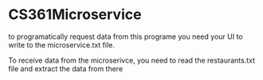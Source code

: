 # CS361Microservice

to programatically request data from this programe you need your UI to write to the microservice.txt file. 


To receive data from the microserivce, you need to read the restaurants.txt file and extract the data from there  
